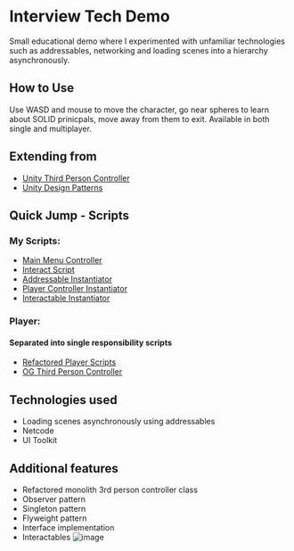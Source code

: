 # Interview Tech Demo
Small educational demo where I experimented with unfamiliar technologies such as addressables, networking and loading scenes into a hierarchy asynchronously.

## How to Use
Use WASD and mouse to move the character, go near spheres to learn about SOLID prinicpals, move away from them to exit. Available in both single and multiplayer.

## Extending from
- [Unity Third Person Controller](https://assetstore.unity.com/packages/essentials/starter-assets-thirdperson-updates-in-new-charactercontroller-pa-196526?srsltid=AfmBOoqvIsOoFsGqnJY6_LrtKc1UEwbI17N8BXxxux6a0p3WZgX4wC5X)
- [Unity Design Patterns](https://assetstore.unity.com/packages/essentials/tutorial-projects/level-up-your-code-with-design-patterns-and-solid-289616?srsltid=AfmBOoo1yzzEJk81iBWJnT2g8zU0QgPfhlVvohvhjxRWq8Mas6FF4ETF)

## Quick Jump - Scripts
### My Scripts:
- [Main Menu Controller](https://github.com/mmadsoup/Floreo-Interview-Demo/blob/main/Floreo-Interview-Demo/Assets/Scripts/UI/MainMenuCotroller.cs)
- [Interact Script](https://github.com/mmadsoup/Floreo-Interview-Demo/blob/main/Floreo-Interview-Demo/Assets/Scripts/Interactables/Interactable.cs)
- [Addressable Instantiator](https://github.com/mmadsoup/Floreo-Interview-Demo/blob/main/Floreo-Interview-Demo/Assets/Scripts/Addressables/AddressableInstantiator.cs)
- [Player Controller Instantiator](https://github.com/mmadsoup/Floreo-Interview-Demo/blob/main/Floreo-Interview-Demo/Assets/Scripts/Addressables/PlayerControllerInstantiator.cs)
- [Interactable Instantiator](https://github.com/mmadsoup/Floreo-Interview-Demo/blob/main/Floreo-Interview-Demo/Assets/Scripts/Interactables/InteractableInstantiator.cs)

### Player:
#### Separated into single responsibility scripts
- [Refactored Player Scripts](https://github.com/mmadsoup/Floreo-Interview-Demo/tree/main/Floreo-Interview-Demo/Assets/Scripts/Player)
- [OG Third Person Controller](https://github.com/mmadsoup/Floreo-Interview-Demo/blob/main/Floreo-Interview-Demo/Assets/StarterAssets/ThirdPersonController/Scripts/ThirdPersonController.cs)

## Technologies used
- Loading scenes asynchronously using addressables
- Netcode
- UI Toolkit

## Additional features
- Refactored monolith 3rd person controller class
- Observer pattern
- Singleton pattern
- Flyweight pattern
- Interface implementation
- Interactables
![image](https://github.com/user-attachments/assets/c405d7e2-5918-45c5-8217-006e6c539016)
